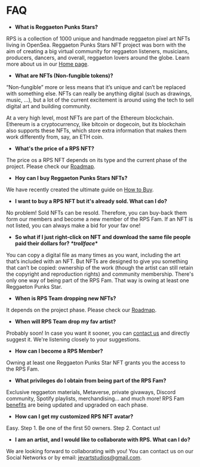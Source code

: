 # FAQ

* <b> What is Reggaeton Punks Stars? </b>

RPS is a collection of 1000 unique and handmade reggaeton pixel art NFTs living in OpenSea. Reggaeton Punks Stars NFT project was born with the aim of creating a big virtual community for reggaeton listeners, musicians, producers, dancers, and overall, reggaeton lovers around the globe. Learn more about us in our [Home page](https://reggaetonpunkstarsnft.github.io/). <br>

* <b> What are NFTs (Non-fungible tokens)? </b>

“Non-fungible” more or less means that it’s unique and can’t be replaced with something else. NFTs can really be anything digital (such as drawings, music, ...), but a lot of the current excitement is around using the tech to sell digital art and building community.

At a very high level, most NFTs are part of the Ethereum blockchain. Ethereum is a cryptocurrency, like bitcoin or dogecoin, but its blockchain also supports these NFTs, which store extra information that makes them work differently from, say, an ETH coin. <br>

* <b> What's the price of a RPS NFT? </b>

The price os a RPS NFT depends on its type and the current phase of the project. Please check our [Roadmap](https://reggaetonpunkstarsnft.github.io/roadmap.html).

* <b> Hoy can I buy Reggaeton Punks Stars NFTs? </b>

We have recently created the ultimate guide on [How to Buy](https://reggaetonpunkstarsnft.github.io/buy.html). <br>

* <b> I want to buy a RPS NFT but it's already sold. What can I do? </b>

No problem! Sold NFTs can be resold. Therefore, you can buy-back them form our members and become a new member of the RPS Fam. If an NFT is not listed, you can always make a bid for your fav one! <br>

* <b> So what if I just right-click on NFT and download the same file people paid their dollars for? *\*trollface*\* </b>

You can copy a digital file as many times as you want, including the art that’s included with an NFT. But NFTs are designed to give you something that can’t be copied: ownership of the work (though the artist can still retain the copyright and reproduction rights) and community membership. There's only one way of being part of the RPS Fam. That way is owing at least one Reggaeton Punks Star. <br>

* <b> When is RPS Team dropping new NFTs? </b>

It depends on the project phase. Please check our [Roadmap](https://reggaetonpunkstarsnft.github.io/roadmap.html). <br>

* <b> When will RPS Team drop my fav artist? </b>

Probably soon! In case you want it sooner, you can [contact us](https://www.instagram.com/reggaetonpunkstars/?hl=es) and directly suggest it. We're listening closely to your suggestions. <br>

* <b> How can I become a RPS Member? </b>

Owning at least one Reggaeton Punks Star NFT grants you the access to the RPS Fam. <br>

* <b> What privileges do I obtain from being part of the RPS Fam? </b>

Exclusive reggaeton materials, Metaverse, private givaways, Discord community, Spotify playlists, merchandising... and much more! RPS Fam [benefits](https://reggaetonpunkstarsnft.github.io/fam.html) are being updated and upgraded on each phase. <br>

* <b> How can I get my customized RPS NFT avatar? </b>

Easy. Step 1. Be one of the first 50 owners. Step 2. Contact us!<br>

* <b> I am an artist, and I would like to collaborate with RPS. What can I do? </b>

We are looking forward to collaborating with you! You can contact us on our Social Networks or by email: jevartstudios@gmail.com.
